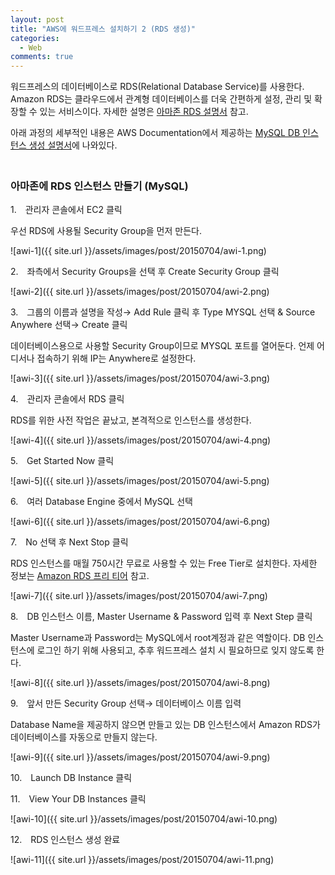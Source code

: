 ```yaml
---
layout: post
title: "AWS에 워드프레스 설치하기 2 (RDS 생성)"
categories:
  - Web
comments: true
---
```


워드프레스의 데이터베이스로 RDS(Relational Database Service)를 사용한다. Amazon RDS는 클라우드에서 관계형 데이터베이스를 더욱 간편하게 설정, 관리 및 확장할 수 있는 서비스이다. 자세한 설명은 [아마존 RDS 설명서](http://docs.aws.amazon.com/ko_kr/AmazonRDS/latest/UserGuide/Welcome.html) 참고.

아래 과정의 세부적인 내용은 AWS Documentation에서 제공하는 [MySQL DB 인스턴스 생성 설명서](http://docs.aws.amazon.com/ko_kr/AmazonRDS/latest/UserGuide/CHAP_GettingStarted.CreatingConnecting.MySQL.html)에 나와있다.  
　

### 아마존에 RDS 인스턴스 만들기 (MySQL)

1.　관리자 콘솔에서 EC2 클릭

우선 RDS에 사용될 Security Group을 먼저 만든다.

![awi-1]({{ site.url }}/assets/images/post/20150704/awi-1.png)

2.　좌측에서 Security Groups을 선택 후 Create Security Group 클릭

![awi-2]({{ site.url }}/assets/images/post/20150704/awi-2.png)

3.　그룹의 이름과 설명을 작성→ Add Rule 클릭 후 Type MYSQL 선택 & Source Anywhere 선택→ Create 클릭

데이터베이스용으로 사용할 Security Group이므로 MYSQL 포트를 열어둔다. 언제 어디서나 접속하기 위해 IP는 Anywhere로 설정한다.

![awi-3]({{ site.url }}/assets/images/post/20150704/awi-3.png)

4.　관리자 콘솔에서 RDS 클릭

RDS를 위한 사전 작업은 끝났고, 본격적으로 인스턴스를 생성한다.

![awi-4]({{ site.url }}/assets/images/post/20150704/awi-4.png)

5.　Get Started Now 클릭

![awi-5]({{ site.url }}/assets/images/post/20150704/awi-5.png)

6.　여러 Database Engine 중에서 MySQL 선택

![awi-6]({{ site.url }}/assets/images/post/20150704/awi-6.png)

7.　No 선택 후 Next Stop 클릭

RDS 인스턴스를 매월 750시간 무료로 사용할 수 있는 Free Tier로 설치한다. 자세한 정보는 [Amazon RDS 프리 티어](http://aws.amazon.com/ko/rds/free/) 참고.

![awi-7]({{ site.url }}/assets/images/post/20150704/awi-7.png)

8.　DB 인스턴스 이름, Master Username & Password 입력 후 Next Step 클릭

Master Username과 Password는 MySQL에서 root계정과 같은 역할이다. DB 인스턴스에 로그인 하기 위해 사용되고, 추후 워드프레스 설치 시 필요하므로 잊지 않도록 한다.

![awi-8]({{ site.url }}/assets/images/post/20150704/awi-8.png)

9.　앞서 만든 Security Group 선택→ 데이터베이스 이름 입력

Database Name을 제공하지 않으면 만들고 있는 DB 인스턴스에서 Amazon RDS가 데이터베이스를 자동으로 만들지 않는다.

![awi-9]({{ site.url }}/assets/images/post/20150704/awi-9.png)

10.　Launch DB Instance 클릭

11.　View Your DB Instances 클릭

![awi-10]({{ site.url }}/assets/images/post/20150704/awi-10.png)

12.　RDS 인스턴스 생성 완료

![awi-11]({{ site.url }}/assets/images/post/20150704/awi-11.png)
